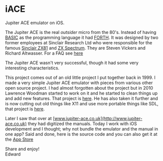 iACE
====

Jupiter ACE emulator on iOS.

The Jupiter ACE is the real *outsider* micro from the 80's. Instead of having [BASIC](http://en.wikipedia.org/wiki/BASIC) as the programming language it had [FORTH](http://en.wikipedia.org/wiki/Forth_programming_language). It was designed by two former employees at Sinclair Research Ltd who were responsible for the famous [Sinclair ZX81](http://en.wikipedia.org/wiki/Zx81) and [ZX Spectrum](http://en.wikipedia.org/wiki/ZX_Spectrum). They are Steven Vickers and Richard Altwasser. For a FAQ see [here](http://www.robsons.org.uk/archive/users.aol.com/autismuk/ace/faq.htm)

The Jupiter ACE wasn't very successful, though it had some very interesting characteristics.

This project comes out of an old little project I put together back in 1999. I made a very simple Jupiter ACE emulator with pieces from various other open source project. I had almost forgotten about the project but in 2010  Lawrence Woodman started to work on it and he started to clean things up and add new features. That project is [here](https://github.com/LawrenceWoodman/xAce). He has also taken it further and is now cutting out old things like X11 and use more portable things like SDL, that project is [here](https://github.com/LawrenceWoodman/CanAce).

Later I saw that over at [www.jupiter-ace.co.uk](http://www.jupiter-ace.co.uk) they had digitized the manuals. Today I work with iOS development and I thought; why not bundle the emulator and the manual in one app? Said and done, here is the source code and you can also get it at the [App Store](https://itunes.apple.com/app/id590389822)

Share and enjoy!<br>
Edward
